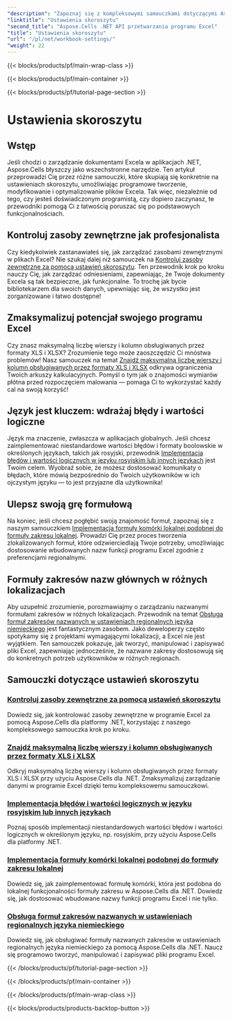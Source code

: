```yaml
---
"description": "Zapoznaj się z kompleksowymi samouczkami dotyczącymi Aspose.Cells dla .NET, które obejmują ustawienia skoroszytu, zasoby zewnętrzne i nie tylko."
"linktitle": "Ustawienia skoroszytu"
"second_title": "Aspose.Cells .NET API przetwarzania programu Excel"
"title": "Ustawienia skoroszytu"
"url": "/pl/net/workbook-settings/"
"weight": 22
---
```


{{< blocks/products/pf/main-wrap-class >}}

{{< blocks/products/pf/main-container >}}

{{< blocks/products/pf/tutorial-page-section >}}

# Ustawienia skoroszytu

## Wstęp

Jeśli chodzi o zarządzanie dokumentami Excela w aplikacjach .NET, Aspose.Cells błyszczy jako wszechstronne narzędzie. Ten artykuł przeprowadzi Cię przez różne samouczki, które skupiają się konkretnie na ustawieniach skoroszytu, umożliwiając programowe tworzenie, modyfikowanie i optymalizowanie plików Excela. Tak więc, niezależnie od tego, czy jesteś doświadczonym programistą, czy dopiero zaczynasz, te przewodniki pomogą Ci z łatwością poruszać się po podstawowych funkcjonalnościach.

## Kontroluj zasoby zewnętrzne jak profesjonalista

Czy kiedykolwiek zastanawiałeś się, jak zarządzać zasobami zewnętrznymi w plikach Excel? Nie szukaj dalej niż samouczek na [Kontroluj zasoby zewnętrzne za pomocą ustawień skoroszytu](./control-external-resources/). Ten przewodnik krok po kroku nauczy Cię, jak zarządzać odniesieniami, zapewniając, że Twoje dokumenty Excela są tak bezpieczne, jak funkcjonalne. To trochę jak bycie bibliotekarzem dla swoich danych, upewniając się, że wszystko jest zorganizowane i łatwo dostępne!

## Zmaksymalizuj potencjał swojego programu Excel

Czy znasz maksymalną liczbę wierszy i kolumn obsługiwanych przez formaty XLS i XLSX? Zrozumienie tego może zaoszczędzić Ci mnóstwa problemów! Nasz samouczek na temat [Znajdź maksymalną liczbę wierszy i kolumn obsługiwanych przez formaty XLS i XLSX](./find-maximum-supported-rows-columns/) odkrywa ograniczenia Twoich arkuszy kalkulacyjnych. Pomyśl o tym jak o znajomości wymiarów płótna przed rozpoczęciem malowania — pomaga Ci to wykorzystać każdy cal na swoją korzyść!

## Język jest kluczem: wdrażaj błędy i wartości logiczne

Język ma znaczenie, zwłaszcza w aplikacjach globalnych. Jeśli chcesz zaimplementować niestandardowe wartości błędów i formaty boolowskie w określonych językach, takich jak rosyjski, przewodnik [Implementacja błędów i wartości logicznych w języku rosyjskim lub innych językach](./implement-errors-in-russian-languages/) jest Twoim celem. Wyobraź sobie, że możesz dostosować komunikaty o błędach, które mówią bezpośrednio do Twoich użytkowników w ich ojczystym języku — to jest przyjazne dla użytkownika!

## Ulepsz swoją grę formułową

Na koniec, jeśli chcesz pogłębić swoją znajomość formuł, zapoznaj się z naszym samouczkiem [Implementacja formuły komórki lokalnej podobnej do formuły zakresu lokalnej](./implement-cell-formula-local-similar/). Prowadzi Cię przez proces tworzenia zlokalizowanych formuł, które odzwierciedlają Twoje potrzeby, umożliwiając dostosowanie wbudowanych nazw funkcji programu Excel zgodnie z preferencjami regionalnymi.

## Formuły zakresów nazw głównych w różnych lokalizacjach

Aby uzupełnić zrozumienie, porozmawiajmy o zarządzaniu nazwanymi formułami zakresów w różnych lokalizacjach. Przewodnik na temat [Obsługa formuł zakresów nazwanych w ustawieniach regionalnych języka niemieckiego](./support-named-range-formulas-in-german/) jest fantastycznym zasobem. Jako deweloperzy często spotykamy się z projektami wymagającymi lokalizacji, a Excel nie jest wyjątkiem. Ten samouczek pokazuje, jak tworzyć, manipulować i zapisywać pliki Excel, zapewniając jednocześnie, że nazwane zakresy dostosowują się do konkretnych potrzeb użytkowników w różnych regionach.

## Samouczki dotyczące ustawień skoroszytu
### [Kontroluj zasoby zewnętrzne za pomocą ustawień skoroszytu](./control-external-resources/)
Dowiedz się, jak kontrolować zasoby zewnętrzne w programie Excel za pomocą Aspose.Cells dla platformy .NET, korzystając z naszego kompleksowego samouczka krok po kroku.
### [Znajdź maksymalną liczbę wierszy i kolumn obsługiwanych przez formaty XLS i XLSX](./find-maximum-supported-rows-columns/)
Odkryj maksymalną liczbę wierszy i kolumn obsługiwanych przez formaty XLS i XLSX przy użyciu Aspose.Cells dla .NET. Zmaksymalizuj zarządzanie danymi w programie Excel dzięki temu kompleksowemu samouczkowi.
### [Implementacja błędów i wartości logicznych w języku rosyjskim lub innych językach](./implement-errors-in-russian-languages/)
Poznaj sposób implementacji niestandardowych wartości błędów i wartości logicznych w określonym języku, np. rosyjskim, przy użyciu Aspose.Cells dla platformy .NET.
### [Implementacja formuły komórki lokalnej podobnej do formuły zakresu lokalnej](./implement-cell-formula-local-similar/)
Dowiedz się, jak zaimplementować formułę komórki, która jest podobna do lokalnej funkcjonalności formuły zakresu w Aspose.Cells dla .NET. Dowiedz się, jak dostosować wbudowane nazwy funkcji programu Excel i nie tylko.
### [Obsługa formuł zakresów nazwanych w ustawieniach regionalnych języka niemieckiego](./support-named-range-formulas-in-german/)
Dowiedz się, jak obsługiwać formuły nazwanych zakresów w ustawieniach regionalnych języka niemieckiego za pomocą Aspose.Cells dla .NET. Naucz się programowo tworzyć, manipulować i zapisywać pliki programu Excel.

{{< /blocks/products/pf/tutorial-page-section >}}

{{< /blocks/products/pf/main-container >}}

{{< /blocks/products/pf/main-wrap-class >}}

{{< blocks/products/products-backtop-button >}}